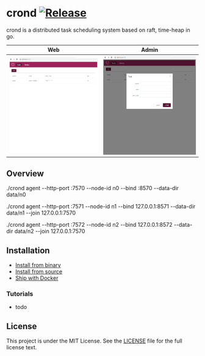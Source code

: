 crond [![Release](https://img.shields.io/github/release/degree757/cron-s.svg)](https://github.com/degree757/cron-s/releases)
=====================

crond is a distributed task scheduling system based on raft, time-heap in go.

| Web | Admin |
|:-------------:|:-------:|
|![list](docs/list.png)|![add](docs/add.png)|


## Overview
./crond agent --http-port :7570 --node-id n0 --bind :8570 --data-dir data/n0

./crond agent --http-port :7571 --node-id n1 --bind 127.0.0.1:8571 --data-dir data/n1 --join 127.0.0.1:7570

./crond agent --http-port :7572 --node-id n2 --bind 127.0.0.1:8572 --data-dir data/n2 --join 127.0.0.1:7570

## Installation

- [Install from binary]()
- [Install from source]()
- [Ship with Docker]()

### Tutorials

- todo

## License

This project is under the MIT License. See the [LICENSE](https://github.com/degree757/cron-s/blob/master/LICENSE) file for the full license text.
